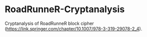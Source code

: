 # RoadRunneR-Cryptanalysis
Cryptanalysis of RoadRunneR block cipher (https://link.springer.com/chapter/10.1007/978-3-319-29078-2_4).
